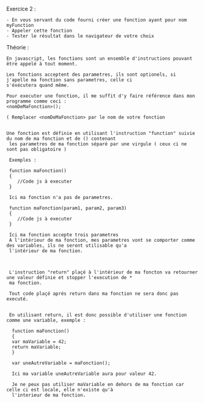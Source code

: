 Exercice 2 :

    - En vous servant du code fourni créer une fonction ayant pour nom myFunction
    - Appeler cette fonction
    - Tester le résultat dans le navigateur de votre choix


Théorie :

    En javascript, les fonctions sont un ensemble d'instructions pouvant être appelé à tout moment.

    Les fonctions acceptent des parametres, ils sont optionels, si j'apelle ma fonction sans parametres, celle ci
    s'éxécutera quand même.

    Pour executer une fonction, il me suffit d'y faire référence dans mon programme comme ceci :
    <nomDeMaFonction>();

    ( Remplacer <nomDeMaFonction> par le nom de votre fonction


    Une fonction est définie en utilisant l'instruction "function" suivie du nom de ma fonction et de () contenant
     les parametres de ma fonction séparé par une virgule ( ceux ci ne sont pas obligatoire )

     Exemples :

     function maFonction()
     {
        //Code js à executer
     }

     Ici ma fonction n'a pas de parametres.

     function maFonction(param1, param2, param3)
     {
        //Code js à executer
     }

     Ici ma fonction accepte trois parametres
     A l'intérieur de ma fonction, mes parametres vont se comporter comme des variables, ils ne seront utilisable qu'a
     l'intérieur de ma fonction.



     L'instruction "return" plaçé à l'intérieur de ma foncton va retourner une valeur définie et stopper l'execution de *
     ma fonction.

     Tout code plaçé aprés return dans ma fonction ne sera donc pas executé.


     En utilisant return, il est donc possible d'utiliser une fonction comme une variable, exemple :

      function maFonction()
      {
      var maVariable = 42;
      return maVariable;
      }

      var uneAutreVariable = maFonction();

      Ici ma variable uneAutreVariable aura pour valeur 42.

      Je ne peux pas utiliser maVariable en dehors de ma fonction car celle ci est locale, elle n'existe qu'à
      l'interieur de ma fonction.